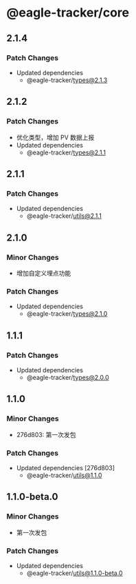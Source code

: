 # @eagle-tracker/core

## 2.1.4

### Patch Changes

- Updated dependencies
  - @eagle-tracker/types@2.1.3

## 2.1.2

### Patch Changes

- 优化类型，增加 PV 数据上报
- Updated dependencies
  - @eagle-tracker/types@2.1.1

## 2.1.1

### Patch Changes

- Updated dependencies
  - @eagle-tracker/utils@2.1.1

## 2.1.0

### Minor Changes

- 增加自定义埋点功能

### Patch Changes

- Updated dependencies
  - @eagle-tracker/types@2.1.0

## 1.1.1

### Patch Changes

- Updated dependencies
  - @eagle-tracker/types@2.0.0

## 1.1.0

### Minor Changes

- 276d803: 第一次发包

### Patch Changes

- Updated dependencies [276d803]
  - @eagle-tracker/utils@1.1.0

## 1.1.0-beta.0

### Minor Changes

- 第一次发包

### Patch Changes

- Updated dependencies
  - @eagle-tracker/utils@1.1.0-beta.0
